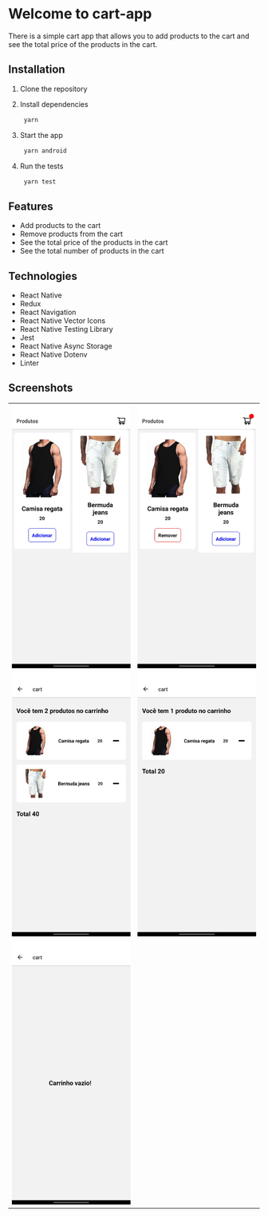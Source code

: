 # Welcome to cart-app

There is a simple cart app that allows you to add products to the cart and see the total price of the products in the cart.

## Installation

1. Clone the repository
2. Install dependencies

   ```bash
    yarn
   ```

3. Start the app

   ```bash
    yarn android
   ```

4. Run the tests

   ```bash
    yarn test
   ```

## Features

- Add products to the cart
- Remove products from the cart
- See the total price of the products in the cart
- See the total number of products in the cart

## Technologies

- React Native
- Redux
- React Navigation
- React Native Vector Icons
- React Native Testing Library
- Jest
- React Native Async Storage
- React Native Dotenv
- Linter

## Screenshots

|                                                     |                                                                         |
|----------------------------------------------------------------|------------------------------------------------------------------------------------|
| ![InicialScreen](./docs/screenshots/initial_screen.jpg)        | ![Initial Screen with product in cart](./docs/screenshots/initial_screen_cart.jpg) 
| ![Cart Screen](./docs/screenshots/cart_screen.jpg)             | ![Cart Screen with one product](./docs/screenshots/cart_screen_one_product.jpg)    
| ![Empty cart screen](./docs/screenshots/cart_screen_empty.jpg) |

